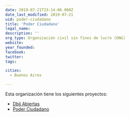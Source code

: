 ```yaml
---
date: 2019-07-21T23:14:06.000Z
date_last_modified: 2019-07-21
uid: poder-ciudadano
title: 'Poder Ciudadano'
legal_name: 
description: ''
org_type: Organización civil sin fines de lucro (ONG)
website: 
year_founded: 
facebook: 
twitter: 
tags:

cities: 
  - Buenos Aires

---
```


Esta organización tiene los siguientes proyectos:

- [Dbjj Abiertas](/proyectos/dbjj-abiertas)
- [Poder Ciudadano](/proyectos/poder-ciudadano)

